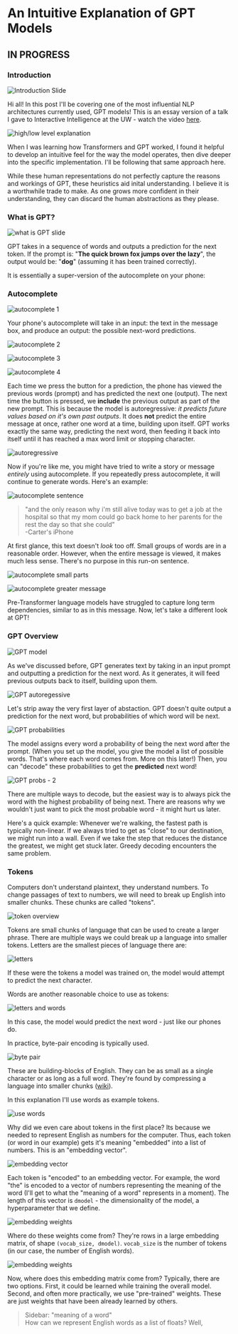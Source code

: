 # An Intuitive Explanation of GPT Models

## IN PROGRESS

### Introduction

![Introduction Slide](/_assets/GPT/GPT_00001.jpg)

Hi all! In this post I'll be covering one of the most influential NLP architectures currently used, GPT models! This is an essay version of a talk I gave to Interactive Intelligence at the UW - watch the video [here](https://www.youtube.com/watch?v=SBhetnU1O_I).

![high/low level explanation](/_assets/GPT/GPT_00003.jpg)

When I was learning how Transformers and GPT worked, I found it helpful to develop an intuitive feel for the way the model operates, then dive deeper into the specific implementation. I'll be following that same approach here.

While these human representations do not perfectly capture the reasons and workings of GPT, these heuristics aid inital understanding. I believe it is a worthwhile trade to make. As one grows more confident in their understanding, they can discard the human abstractions as they please.

### What is GPT?

![what is GPT slide](/_assets/GPT/GPT_00005.jpg)

GPT takes in a sequence of words and outputs a prediction for the next token. If the prompt is: "**The quick brown fox jumps over the lazy**", the output would be: "**dog**" (assuming it has been trained correctly).

It is essentially a super-version of the autocomplete on your phone:

### Autocomplete

![autocomplete 1](/_assets/GPT/GPT_00006.jpg)

Your phone's autocomplete will take in an input: the text in the message box, and produce an output: the possible next-word predictions.

![autocomplete 2](/_assets/GPT/GPT_00007.jpg)

![autocomplete 3](/_assets/GPT/GPT_00008.jpg)

![autocomplete 4](/_assets/GPT/GPT_00009.jpg)

Each time we press the button for a prediction, the phone has viewed the previous words (prompt) and has predicted the next one (output). The next time the button is pressed, we **include** the previous output as part of the new prompt. This is because the model is autoregressive: *it predicts future values based on it's own past outputs*. It does **not** predict the entire message at once, rather one word at a time, building upon itself. GPT works exactly the same way, predicting the next word, then feeding it back into itself until it has reached a max word limit or stopping character.

![autoregressive](/_assets/GPT/GPT_00010.jpg)

Now if you're like me, you might have tried to write a story or message *entirely* using autocomplete. If you repeatedly press autocomplete, it will continue to generate words. Here's an example:

![autocomplete sentence](/_assets/GPT/GPT_00012.jpg)

> "and the only reason why i'm still alive today was to get a job at the hospital so that my mom could go back home to her parents for the rest the day so that she could"  
> -Carter's iPhone

At first glance, this text doesn't *look* too off. Small groups of words are in a reasonable order. However, when the entire message is viewed, it makes much less sense. There's no purpose in this run-on sentence.

![autocomplete small parts](/_assets/GPT/GPT_00013.jpg)

![autocomplete greater message](/_assets/GPT/GPT_00014.jpg)

Pre-Transformer language models have struggled to capture long term dependencies, similar to as in this message. Now, let's take a different look at GPT!

### GPT Overview

![GPT model](/_assets/GPT/GPT_00015.jpg)

As we've discussed before, GPT generates text by taking in an input prompt and outputting a prediction for the next word. As it generates, it will feed previous outputs back to itself, building upon them.

![GPT autoregessive](/_assets/GPT/GPT_00017.jpg)

Let's strip away the very first layer of abstaction. GPT doesn't quite output a prediction for the next word, but probabilities of which word will be next.

![GPT probabilities](/_assets/GPT/GPT_00018.jpg)

The model assigns every word a probability of being the next word after the prompt. (When you set up the model, you give the model a list of possible words. That's where each word comes from. More on this later!) Then, you can "decode" these probabilities to get the **predicted** next word!

![GPT probs - 2](/_assets/GPT/GPT_00019.jpg)

There are multiple ways to decode, but the easiest way is to always pick the word with the highest probability of being next. There are reasons why we wouldn't just want to pick the most probable word - it might hurt us later.

Here's a quick example: Whenever we're walking, the fastest path is typically non-linear. If we always tried to get as "close" to our destination, we might run into a wall. Even if we take the step that reduces the distance the greatest, we might get stuck later. Greedy decoding encounters the same problem.

### Tokens

Computers don't understand plaintext, they understand numbers. To change passages of text to numbers, we will need to break up English into smaller chunks. These chunks are called "tokens". 

![token overview](/_assets/GPT/GPT_00020.jpg)

Tokens are small chunks of language that can be used to create a larger phrase. There are multiple ways we could break up a language into smaller tokens. Letters are the smallest pieces of language there are:

![letters](/_assets/GPT/GPT_00021.jpg)

If these were the tokens a model was trained on, the model would attempt to predict the next character.

Words are another reasonable choice to use as tokens:

![letters and words](/_assets/GPT/GPT_00022.jpg)

In this case, the model would predict the next word - just like our phones do.

In practice, byte-pair encoding is typically used.

![byte pair](/_assets/GPT/GPT_00023.jpg)

These are building-blocks of English. They can be as small as a single character or as long as a full word. They're found by compressing a language into smaller chunks ([wiki](https://en.wikipedia.org/wiki/Byte_pair_encoding)).

In this explanation I'll use words as example tokens.

![use words](/_assets/GPT/GPT_00024.jpg)

Why did we even care about tokens in the first place? Its because we needed to represent English as numbers for the computer. Thus, each token (or word in our example) gets it's meaning "embedded" into a list of numbers. This is an "embedding vector".

![embedding vector](/_assets/GPT/GPT_00025.jpg)

Each token is "encoded" to an embedding vector. For example, the word "the" is encoded to a vector of numbers representing the meaning of the word (I'll get to what the "meaning of a word" represents in a moment). The length of this vector is `dmodel` - the dimensionality of the model, a hyperparameter that we define.

![embedding weights](/_assets/GPT/GPT_00026.jpg)

Where do these weights come from? They're rows in a large embedding matrix, of shape `(vocab_size, dmodel)`. `vocab_size` is the number of tokens (in our case, the number of English words).

![embedding weights](/_assets/GPT/GPT_00027.jpg)

Now, where does this embedding matrix come from? Typically, there are two options. First, it could be learned while training the overall model. Second, and often more practically, we use "pre-trained" weights. These are just weights that have been already learned by others.

> Sidebar: "meaning of a word"  
> How can we represent English words as a list of floats? Well, 